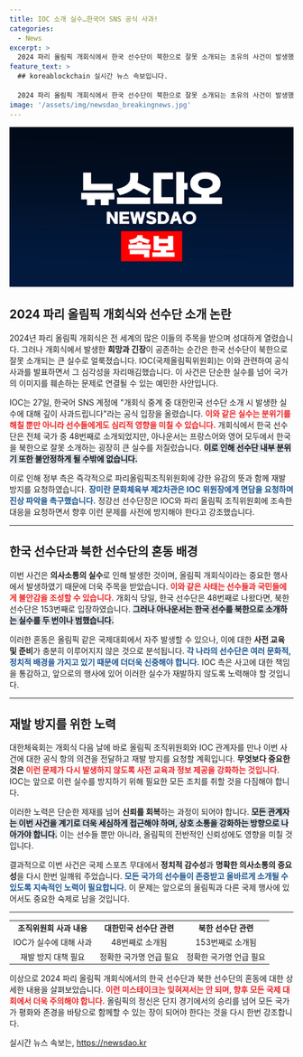 ```yaml
---
title: IOC 소개 실수…한국어 SNS 공식 사과!
categories:
  - News
excerpt: >
  2024 파리 올림픽 개회식에서 한국 선수단이 북한으로 잘못 소개되는 초유의 사건이 발생했다. IOC는 이에 대해 공식 사과하며, 정부는 즉각적인 재발 방지를 요청했다. 과연 이번 실수의 파장은 어디까지 이어질까?
feature_text: >
  ## koreablockchain 실시간 뉴스 속보입니다.

  2024 파리 올림픽 개회식에서 한국 선수단이 북한으로 잘못 소개되는 초유의 사건이 발생했다. IOC는 이에 대해 공식 사과하며, 정부는 즉각적인 재발 방지를 요청했다. 과연 이번 실수의 파장은 어디까지 이어질까?
image: '/assets/img/newsdao_breakingnews.jpg'
---
```


<p><img src="/assets/img/newsdao_breakingnews.jpg" alt="koreablockchain 속보" /></p>

<h2 data-ke-size="size26">2024 파리 올림픽 개회식와 선수단 소개 논란</h2>

<p data-ke-size="size16">2024년 파리 올림픽 개회식은 전 세계의 많은 이들의 주목을 받으며 성대하게 열렸습니다. 그러나 개회식에서 발생한 <b>희망과 긴장</b>이 공존하는 순간은 한국 선수단이 북한으로 잘못 소개되는 큰 실수로 얼룩졌습니다. IOC(국제올림픽위원회)는 이와 관련하여 공식 사과를 발표하면서 그 심각성을 자리매김했습니다. 이 사건은 단순한 실수를 넘어 국가의 이미지를 훼손하는 문제로 연결될 수 있는 예민한 사안입니다. </p>

<p data-ke-size="size16">IOC는 27일, 한국어 SNS 계정에 "개회식 중계 중 대한민국 선수단 소개 시 발생한 실수에 대해 깊이 사과드립니다"라는 공식 입장을 올렸습니다. <b><span style="color: #ee2323;">이와 같은 실수는 분위기를 해칠 뿐만 아니라 선수들에게도 심리적 영향을 미칠 수 있습니다.</span></b> 개회식에서 한국 선수단은 전체 국가 중 48번째로 소개되었지만, 아나운서는 프랑스어와 영어 모두에서 한국을 북한으로 잘못 소개하는 굉장히 큰 실수를 저질렀습니다. <b><span style="background-color: #21538527;">이로 인해 선수단 내부 분위기 또한 불안정하게 될 수밖에 없습니다.</span></b></p>

<p data-ke-size="size16">이로 인해 정부 측은 즉각적으로 파리올림픽조직위원회에 강한 유감의 뜻과 함께 재발 방지를 요청하였습니다. <b><span style="color: #1a5490;">장미란 문화체육부 제2차관은 IOC 위원장에게 면담을 요청하며 진상 파악을 촉구했습니다.</span></b> 정강선 선수단장은 IOC와 파리 올림픽 조직위원회에 조속한 대응을 요청하면서 향후 이런 문제를 사전에 방지해야 한다고 강조했습니다.</p>

<hr>

<h2 data-ke-size="size26">한국 선수단과 북한 선수단의 혼동 배경</h2>

<p data-ke-size="size16">이번 사건은 <b>의사소통의 실수</b>로 인해 발생한 것이며, 올림픽 개회식이라는 중요한 행사에서 발생하였기 때문에 더욱 주목을 받았습니다. <b><span style="color: #ee2323;">이와 같은 사태는 선수들과 국민들에게 불안감을 조성할 수 있습니다.</span></b> 개회식 당일, 한국 선수단은 48번째로 나왔다면, 북한 선수단은 153번째로 입장하였습니다. <b><span style="background-color: #21538527;">그러나 아나운서는 한국 선수를 북한으로 소개하는 실수를 두 번이나 범했습니다.</span></b></p>

<p data-ke-size="size16">이러한 혼동은 올림픽 같은 국제대회에서 자주 발생할 수 있으나, 이에 대한 <b>사전 교육 및 준비</b>가 충분히 이루어지지 않은 것으로 분석됩니다. <b><span style="color: #1a5490;">각 나라의 선수단은 여러 문화적, 정치적 배경을 가지고 있기 때문에 더더욱 신중해야 합니다.</span></b> IOC 측은 사고에 대한 책임을 통감하고, 앞으로의 행사에 있어 이러한 실수가 재발하지 않도록 노력해야 할 것입니다.</p>

<hr>

<h2 data-ke-size="size26">재발 방지를 위한 노력</h2>

<p data-ke-size="size16">대한체육회는 개회식 다음 날에 바로 올림픽 조직위원회와 IOC 관계자를 만나 이번 사건에 대한 공식 항의 의견을 전달하고 재발 방지를 요청할 계획입니다. <b>무엇보다 중요한 것은 </b> <b><span style="color: #ee2323;">이런 문제가 다시 발생하지 않도록 사전 교육과 정보 제공을 강화하는 것입니다.</span></b> IOC는 앞으로 이런 실수를 방지하기 위해 필요한 모든 조치를 취할 것을 다짐해야 합니다.</p>

<p data-ke-size="size16">이러한 노력은 단순한 제재를 넘어 <b>신뢰를 회복</b>하는 과정이 되어야 합니다. <b><span style="background-color: #21538527;">모든 관계자는 이번 사건을 계기로 더욱 세심하게 접근해야 하며, 상호 소통을 강화하는 방향으로 나아가야 합니다.</span></b> 이는 선수들 뿐만 아니라, 올림픽의 전반적인 신뢰성에도 영향을 미칠 것입니다.</p>

<p data-ke-size="size16">결과적으로 이번 사건은 국제 스포츠 무대에서 <b>정치적 감수성</b>과 <b>명확한 의사소통의 중요성</b>을 다시 한번 일깨워 주었습니다. <b><span style="color: #1a5490;">모든 국가의 선수들이 존중받고 올바르게 소개될 수 있도록 지속적인 노력이 필요합니다.</span></b> 이 문제는 앞으로의 올림픽과 다른 국제 행사에 있어서도 중요한 숙제로 남을 것입니다.</p>

<hr>

<table style="width: 100%; border-collapse: collapse;">
<tr>
<td style="text-align: center; height: 17px;"><b>조직위원회 사과 내용</b></td>
<td style="text-align: center; height: 17px;"><b>대한민국 선수단 관련</b></td>
<td style="text-align: center; height: 17px;"><b>북한 선수단 관련</b></td>
</tr>
<tr>
<td style="text-align: center; height: 17px;">IOC가 실수에 대해 사과</td>
<td style="text-align: center; height: 17px;">48번째로 소개됨</td>
<td style="text-align: center; height: 17px;">153번째로 소개됨</td>
</tr>
<tr>
<td style="text-align: center; height: 17px;">재발 방지 대책 필요</td>
<td style="text-align: center; height: 17px;">정확한 국가명 언급 필요</td>
<td style="text-align: center; height: 17px;">정확한 국가명 언급 필요</td>
</tr>
</table>

<p data-ke-size="size16">이상으로 2024 파리 올림픽 개회식에서의 한국 선수단과 북한 선수단의 혼동에 대한 상세한 내용을 살펴보았습니다. <b><span style="color: #ee2323;">이런 미스테이크는 잊혀져서는 안 되며, 향후 모든 국제 대회에서 더욱 주의해야 합니다.</span></b> 올림픽의 정신은 단지 경기에서의 승리를 넘어 모든 국가가 평화와 존경을 바탕으로 함께할 수 있는 장이 되어야 한다는 것을 다시 한번 강조합니다.</p>
실시간 뉴스 속보는, <a href="https://newsdao.kr" rel="dofollow">https://newsdao.kr</a>


